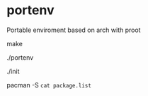 # portenv
Portable enviroment based on arch with proot

make

./portenv

./init

pacman -S `cat package.list`
